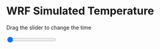 <h1>WRF Simulated Temperature</h1>
<p>Drag the slider to change the time</p>

<div class="slidecontainer">
<input oninput='setImage(this)' class="slider" type="range" min="0" max="9" value="0" step="1" />
<img id='img'/>
</div>

<script>
var img = document.getElementById('img');
var img_array = ['/assets/images/wrf/t_wrfout_d01_2020-03-28_12:00:00.png',
'/assets/images/wrf/t_wrfout_d01_2020-03-28_13:00:00.png',
'/assets/images/wrf/t_wrfout_d01_2020-03-28_14:00:00.png',
'/assets/images/wrf/t_wrfout_d01_2020-03-28_15:00:00.png',
'/assets/images/wrf/t_wrfout_d01_2020-03-28_16:00:00.png',
'/assets/images/wrf/t_wrfout_d01_2020-03-28_17:00:00.png',
'/assets/images/wrf/t_wrfout_d01_2020-03-28_18:00:00.png',
'/assets/images/wrf/t_wrfout_d01_2020-03-28_19:00:00.png',
'/assets/images/wrf/t_wrfout_d01_2020-03-28_20:00:00.png',];
function setImage(obj)
{
        var value = obj.value;
        img.src = img_array[value];

}
</script>
